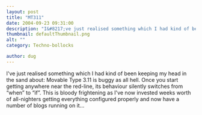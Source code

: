 ```yaml
---
layout: post
title: "MT311"
date: 2004-09-23 09:31:00
description: "I&#8217;ve just realised something which I had kind of been keeping my head in the sand about --  Movable Type 3.11 is buggy as all hell. Once you start getting anywhere near the red-line, its behaviour silently switches from &#8220;when&#8221; to&#8230;"
thumbnail: defaultThumbnail.png
alt: ""
category: Techno-bollocks

author: dug
---
```


<p>I've just realised something which I had kind of been keeping my head in the sand about: Movable Type 3.11 is buggy as all hell. Once you start getting anywhere near the red-line, its behaviour silently switches from &#8220;when&#8221; to &#8220;if&#8221;. This is bloody frightening as I've now invested weeks worth of all-nighters getting everything configured properly and now have a number of blogs running on it&#8230;</p>
